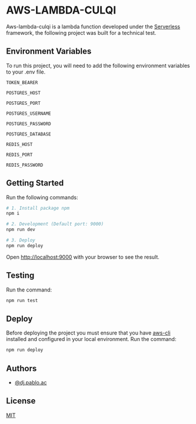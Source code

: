 # AWS-LAMBDA-CULQI
Aws-lambda-culqi is a lambda function developed under the [Serverless](https://www.serverless.com/framework/docs) framework, the following project was built for a technical test.

## Environment Variables

To run this project, you will need to add the following environment variables to your .env file.

`TOKEN_BEARER`

`POSTGRES_HOST`

`POSTGRES_PORT`

`POSTGRES_USERNAME`

`POSTGRES_PASSWORD`

`POSTGRES_DATABASE`

`REDIS_HOST`

`REDIS_PORT`

`REDIS_PASSWORD`

## Getting Started

Run the following commands:

```bash
# 1. Install package npm
npm i

# 2. Development (Default port: 9000)
npm run dev

# 3. Deploy
npm run deploy
```

Open [http://localhost:9000](http://localhost:9000) with your browser to see the result.

## Testing

Run the command:

```bash
npm run test
```

## Deploy

Before deploying the project you must ensure that you have [aws-cli](https://docs.aws.amazon.com/cli/latest/userguide/getting-started-install.html) installed and configured in your local environment. Run the command:

```bash
npm run deploy
```

## Authors

- [@dj.pablo.ac](https://gitlab.com/dj.pablo.ac)

## License

[MIT](https://choosealicense.com/licenses/mit/)